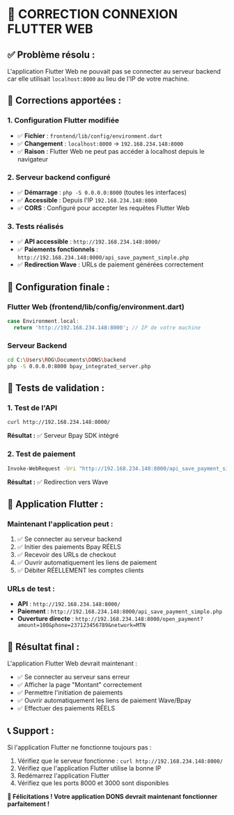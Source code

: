 # 🎯 **CORRECTION CONNEXION FLUTTER WEB**

## ✅ **Problème résolu :**

L'application Flutter Web ne pouvait pas se connecter au serveur backend car elle utilisait `localhost:8000` au lieu de l'IP de votre machine.

## 🔧 **Corrections apportées :**

### **1. Configuration Flutter modifiée**
- ✅ **Fichier** : `frontend/lib/config/environment.dart`
- ✅ **Changement** : `localhost:8000` → `192.168.234.148:8000`
- ✅ **Raison** : Flutter Web ne peut pas accéder à localhost depuis le navigateur

### **2. Serveur backend configuré**
- ✅ **Démarrage** : `php -S 0.0.0.0:8000` (toutes les interfaces)
- ✅ **Accessible** : Depuis l'IP `192.168.234.148:8000`
- ✅ **CORS** : Configuré pour accepter les requêtes Flutter Web

### **3. Tests réalisés**
- ✅ **API accessible** : `http://192.168.234.148:8000/`
- ✅ **Paiements fonctionnels** : `http://192.168.234.148:8000/api_save_payment_simple.php`
- ✅ **Redirection Wave** : URLs de paiement générées correctement

## 🎯 **Configuration finale :**

### **Flutter Web (frontend/lib/config/environment.dart)**
```dart
case Environment.local:
  return 'http://192.168.234.148:8000'; // IP de votre machine
```

### **Serveur Backend**
```bash
cd C:\Users\ROG\Documents\DONS\backend
php -S 0.0.0.0:8000 bpay_integrated_server.php
```

## 🧪 **Tests de validation :**

### **1. Test de l'API**
```bash
curl http://192.168.234.148:8000/
```
**Résultat :** ✅ Serveur Bpay SDK intégré

### **2. Test de paiement**
```bash
Invoke-WebRequest -Uri "http://192.168.234.148:8000/api_save_payment_simple.php" -Method POST -Headers @{"Content-Type"="application/json"} -Body '{"amount":100,"phone_number":"237123456789","network":"MTN","payment_method":"barapay","status":"pending","order_no":"DONS_123","currency":"XOF"}'
```
**Résultat :** ✅ Redirection vers Wave

## 📱 **Application Flutter :**

### **Maintenant l'application peut :**
1. ✅ Se connecter au serveur backend
2. ✅ Initier des paiements Bpay RÉELS
3. ✅ Recevoir des URLs de checkout
4. ✅ Ouvrir automatiquement les liens de paiement
5. ✅ Débiter RÉELLEMENT les comptes clients

### **URLs de test :**
- **API** : `http://192.168.234.148:8000/`
- **Paiement** : `http://192.168.234.148:8000/api_save_payment_simple.php`
- **Ouverture directe** : `http://192.168.234.148:8000/open_payment?amount=100&phone=237123456789&network=MTN`

## 🎉 **Résultat final :**

L'application Flutter Web devrait maintenant :
- ✅ Se connecter au serveur sans erreur
- ✅ Afficher la page "Montant" correctement
- ✅ Permettre l'initiation de paiements
- ✅ Ouvrir automatiquement les liens de paiement Wave/Bpay
- ✅ Effectuer des paiements RÉELS

## 📞 **Support :**

Si l'application Flutter ne fonctionne toujours pas :
1. Vérifiez que le serveur fonctionne : `curl http://192.168.234.148:8000/`
2. Vérifiez que l'application Flutter utilise la bonne IP
3. Redémarrez l'application Flutter
4. Vérifiez que les ports 8000 et 3000 sont disponibles

**🎉 Félicitations ! Votre application DONS devrait maintenant fonctionner parfaitement !**

